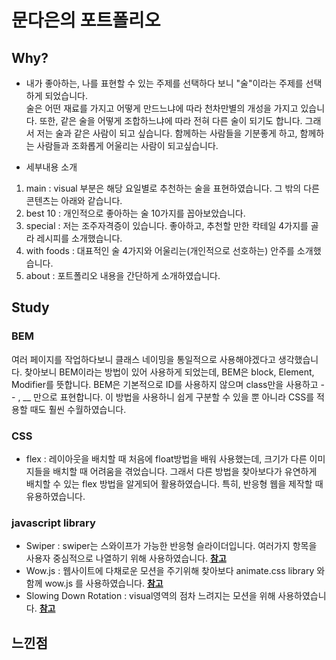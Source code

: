 # 문다은의 포트폴리오

## Why?
- 내가 좋아하는, 나를 표현할 수 있는 주제를 선택하다 보니 "술"이라는 주제를 선택하게 되었습니다.  
술은 어떤 재료를 가지고 어떻게 만드느냐에 따라 천차만별의 개성을 가지고 있습니다. 
또한, 같은 술을 어떻게 조합하느냐에 따라 전혀 다른 술이 되기도 합니다.
그래서 저는 술과 같은 사람이 되고 싶습니다.
함께하는 사람들을 기분좋게 하고, 함께하는 사람들과 조화롭게 어울리는 사람이 되고싶습니다.

- 세부내용 소개
1) main : visual 부분은 해당 요일별로 추천하는 술을 표현하였습니다. 그 밖의 다른 콘텐츠는 아래와 같습니다.
2) best 10 : 개인적으로 좋아하는 술 10가지를 꼽아보았습니다.
3) special : 저는 조주자격증이 있습니다. 좋아하고, 추천할 만한 칵테일 4가지를 골라 레시피를 소개했습니다.
4) with foods : 대표적인 술 4가지와 어울리는(개인적으로 선호하는) 안주를 소개했습니다.
5) about : 포트폴리오 내용을 간단하게 소개하였습니다.

## Study
### BEM

여러 페이지를 작업하다보니 클래스 네이밍을 통일적으로 사용해야겠다고 생각했습니다.
찾아보니 BEM이라는 방법이 있어 사용하게 되었는데,
BEM은 block, Element, Modifier를 뜻합니다.
BEM은 기본적으로 ID를 사용하지 않으며 class만을 사용하고 -- , __ 만으로 표현합니다.
이 방법을 사용하니 쉽게 구분할 수 있을 뿐 아니라 CSS를 적용할 때도 훨씬 수월하였습니다. 

### CSS
- flex : 레이아웃을 배치할 때 처음에 float방법을 배워 사용했는데, 크기가 다른 이미지들을 배치할 때 어려움을 겪었습니다. 그래서 다른 방법을 찾아보다가 유연하게 배치할 수 있는 flex 방법을 알게되어 활용하였습니다. 특히, 반응형 웹을 제작할 때 유용하였습니다.

### javascript library
- Swiper : swiper는 스와이프가 가능한 반응형 슬라이더입니다. 여러가지 항목을 사용자 중심적으로 나열하기 위해 사용하였습니다.
**[참고](http://swiperjs.com/)**
- Wow.js : 웹사이트에 다채로운 모션을 주기위해 찾아보다 animate.css library 와 함께 wow.js 를 사용하였습니다.
**[참고](http://wowjs.uk)**
- Slowing Down Rotation : visual영역의 점차 느려지는 모션을 위해 사용하였습니다.
**[참고](https://github.com/gsuu/slowingDownRotaion)**

## 느낀점
